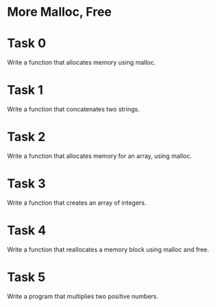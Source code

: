 # More Malloc, Free

# Task 0

Write a function that allocates memory using malloc.

# Task 1

Write a function that concatenates two strings.

# Task 2

Write a function that allocates memory for an array, using malloc.

# Task 3

Write a function that creates an array of integers.

# Task 4

Write a function that reallocates a memory block using malloc and free.

# Task 5

Write a program that multiplies two positive numbers.
